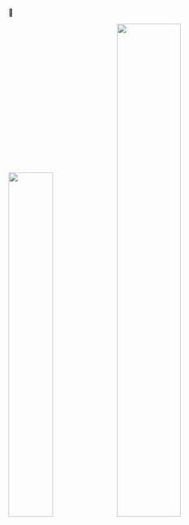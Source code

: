 👋

<img src="https://github-readme-stats.vercel.app/api/top-langs/?username=lil-doudou&langs_count=10&layout=compact&theme=github_dark" width="41.8%"/> <img src="https://github-readme-stats.vercel.app/api?username=lil-doudou&theme=github_dark" width="50%"/>

<script src="https://tryhackme.com/badge/1740510"></script>
